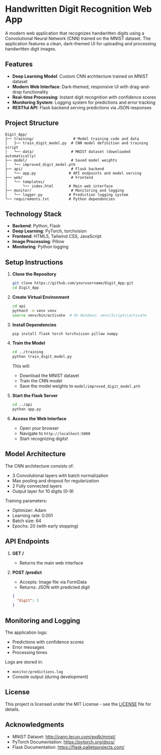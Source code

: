 # Handwritten Digit Recognition Web App

A modern web application that recognizes handwritten digits using a Convolutional Neural Network (CNN) trained on the MNIST dataset. The application features a clean, dark-themed UI for uploading and processing handwritten digit images.

## Features

- **Deep Learning Model**: Custom CNN architecture trained on MNIST dataset
- **Modern Web Interface**: Dark-themed, responsive UI with drag-and-drop functionality
- **Real-time Processing**: Instant digit recognition with confidence scores
- **Monitoring System**: Logging system for predictions and error tracking
- **RESTful API**: Flask backend serving predictions via JSON responses

## Project Structure

```
Digit_App/
├── training/                  # Model training code and data
│   ├── train_digit_model.py  # CNN model definition and training script
│   └── data/                 # MNIST dataset (downloaded automatically)
├── model/                    # Saved model weights
│   └── improved_digit_model.pth
├── api/                      # Flask backend
│   └── app.py               # API endpoints and model serving
├── web/                      # Frontend
│   └── templates/
│       └── index.html       # Main web interface
├── monitor/                  # Monitoring and logging
│   └── logger.py            # Prediction logging system
└── requirements.txt         # Python dependencies
```

## Technology Stack

- **Backend**: Python, Flask
- **Deep Learning**: PyTorch, torchvision
- **Frontend**: HTML5, Tailwind CSS, JavaScript
- **Image Processing**: Pillow
- **Monitoring**: Python logging

## Setup Instructions

1. **Clone the Repository**
   ```bash
   git clone https://github.com/yourusername/Digit_App.git
   cd Digit_App
   ```

2. **Create Virtual Environment**
   ```bash
   cd api
   python3 -m venv venv
   source venv/bin/activate  # On Windows: venv\Scripts\activate
   ```

3. **Install Dependencies**
   ```bash
   pip install flask torch torchvision pillow numpy
   ```

4. **Train the Model**
   ```bash
   cd ../training
   python train_digit_model.py
   ```
   This will:
   - Download the MNIST dataset
   - Train the CNN model
   - Save the model weights to `model/improved_digit_model.pth`

5. **Start the Flask Server**
   ```bash
   cd ../api
   python app.py
   ```

6. **Access the Web Interface**
   - Open your browser
   - Navigate to `http://localhost:5000`
   - Start recognizing digits!

## Model Architecture

The CNN architecture consists of:
- 3 Convolutional layers with batch normalization
- Max pooling and dropout for regularization
- 2 Fully connected layers
- Output layer for 10 digits (0-9)

Training parameters:
- Optimizer: Adam
- Learning rate: 0.001
- Batch size: 64
- Epochs: 20 (with early stopping)

## API Endpoints

1. **GET /** 
   - Returns the main web interface

2. **POST /predict**
   - Accepts: Image file via FormData
   - Returns: JSON with predicted digit
   ```json
   {
     "digit": 5
   }
   ```

## Monitoring and Logging

The application logs:
- Predictions with confidence scores
- Error messages
- Processing times

Logs are stored in:
- `monitor/predictions.log`
- Console output (during development)

## License

This project is licensed under the MIT License - see the [LICENSE](LICENSE) file for details.

## Acknowledgments

- MNIST Dataset: http://yann.lecun.com/exdb/mnist/
- PyTorch Documentation: https://pytorch.org/docs/
- Flask Documentation: https://flask.palletsprojects.com/
